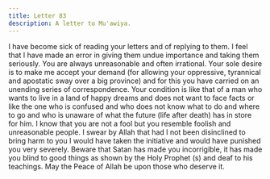 ```yaml
---
title: Letter 83
description: A letter to Mu'awiya.
---
```


I have become sick of reading your letters and of replying to them. I feel that I have made an 
error in giving them undue importance and taking them seriously. 
You are always unreasonable and often irrational. Your sole desire is to make me accept your 
demand (for allowing your oppressive, tyrannical and apostatic sway over a big province) and 
for this you have carried on an unending series of correspondence. 
Your condition is like that of a man who wants to live in a land of happy dreams and does not 
want to face facts or like the one who is confused and who does not know what to do and 
where to go and who is unaware of what the future (life after death) has in store for him. 
I know that you are not a fool but you resemble foolish and unreasonable people. 
I swear by Allah that had I not been disinclined to bring harm to you I would have taken the 
initiative and would have punished you very severely. Beware that Satan has made you 
incorrigible, it has made you blind to good things as shown by the Holy Prophet (s) and deaf 
to his teachings. 
May the Peace of Allah be upon those who deserve it.